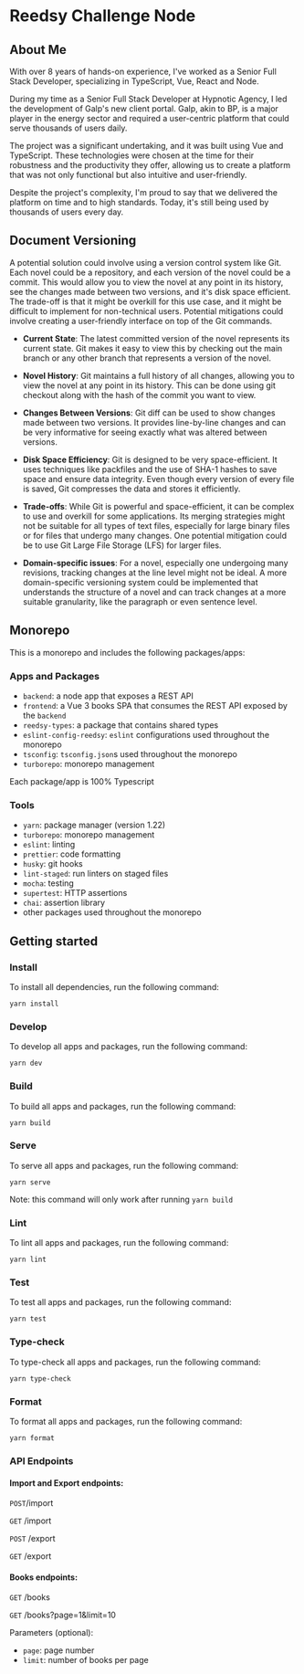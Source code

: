 # Reedsy Challenge Node

## About Me

With over 8 years of hands-on experience, I've worked as a Senior Full Stack Developer, specializing in TypeScript, Vue,
React and Node.

During my time as a Senior Full Stack Developer at Hypnotic Agency, I led the development of Galp's new client portal.
Galp, akin to BP, is a major player in the energy sector and required a user-centric platform that could serve thousands
of users daily.

The project was a significant undertaking, and it was built using Vue and TypeScript. These technologies were chosen at
the time for their robustness and the productivity they offer, allowing us to create a platform that was not only
functional but also intuitive and user-friendly.

Despite the project's complexity, I'm proud to say that we delivered the platform on time and to high standards. Today,
it's still being used by thousands of users every day.

## Document Versioning

A potential solution could involve using a version control system like Git. Each novel could be a repository, and each
version of the novel could be a commit. This would allow you to view the novel at any point in its history, see the
changes made between two versions, and it's disk space efficient. The trade-off is that it might be overkill for this
use case, and it might be difficult to implement for non-technical users. Potential mitigations could involve creating a
user-friendly interface on top of the Git commands.

- **Current State**: The latest committed version of the novel represents its current state. Git makes it easy to view
  this by checking out the main branch or any other branch that represents a version of the novel.

- **Novel History**: Git maintains a full history of all changes, allowing you to view the novel at any point in its
  history. This can be done using git checkout along with the hash of the commit you want to view.

- **Changes Between Versions**: Git diff can be used to show changes made between two versions. It provides line-by-line
  changes and can be very informative for seeing exactly what was altered between versions.

- **Disk Space Efficiency**: Git is designed to be very space-efficient. It uses techniques like packfiles and the use
  of SHA-1 hashes to save space and ensure data integrity. Even though every version of every file is saved, Git
  compresses the data and stores it efficiently.

- **Trade-offs**: While Git is powerful and space-efficient, it can be complex to use and overkill for some
  applications. Its merging strategies might not be suitable for all types of text files, especially for large binary
  files or for files that undergo many changes. One potential mitigation could be to use Git Large File Storage (LFS)
  for larger files.

- **Domain-specific issues**: For a novel, especially one undergoing many revisions, tracking changes at the line level
  might not be ideal. A more domain-specific versioning system could be implemented that understands the structure of a
  novel and can track changes at a more suitable granularity, like the paragraph or even sentence level.

## Monorepo

This is a monorepo and includes the following packages/apps:

### Apps and Packages

- `backend`: a node app that exposes a REST API
- `frontend`: a Vue 3 books SPA that consumes the REST API exposed by the `backend`
- `reedsy-types`: a package that contains shared types
- `eslint-config-reedsy`: `eslint` configurations used throughout the monorepo
- `tsconfig`: `tsconfig.json`s used throughout the monorepo
- `turborepo`: monorepo management

Each package/app is 100% Typescript

### Tools

- `yarn`: package manager (version 1.22)
- `turborepo`: monorepo management
- `eslint`: linting
- `prettier`: code formatting
- `husky`: git hooks
- `lint-staged`: run linters on staged files
- `mocha`: testing
- `supertest`: HTTP assertions
- `chai`: assertion library
- other packages used throughout the monorepo

## Getting started

### Install

To install all dependencies, run the following command:

```
yarn install
```

### Develop

To develop all apps and packages, run the following command:

```
yarn dev
```

### Build

To build all apps and packages, run the following command:

```
yarn build
```

### Serve

To serve all apps and packages, run the following command:

```
yarn serve
```

Note: this command will only work after running `yarn build`

### Lint

To lint all apps and packages, run the following command:

```
yarn lint
```

### Test

To test all apps and packages, run the following command:

```
yarn test
```

### Type-check

To type-check all apps and packages, run the following command:

```
yarn type-check
```

### Format

To format all apps and packages, run the following command:

```
yarn format
```

### API Endpoints

#### Import and Export endpoints:

`POST`/import

`GET` /import

`POST` /export

`GET` /export

#### Books endpoints:

`GET` /books

`GET` /books?page=1&limit=10

Parameters (optional):

- `page`: page number
- `limit`: number of books per page

